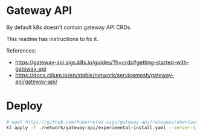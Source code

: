 
# Gateway API

By default k8s doesn't contain gateway API CRDs.

This readme has instructions to fix it.

References:
- https://gateway-api.sigs.k8s.io/guides/?h=crds#getting-started-with-gateway-api
- https://docs.cilium.io/en/stable/network/servicemesh/gateway-api/gateway-api/

# Deploy

```bash
# wget https://github.com/kubernetes-sigs/gateway-api/releases/download/v1.0.0/experimental-install.yaml
kl apply -f ./network/gateway-api/experimental-install.yaml --server-side
```
